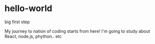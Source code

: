 # hello-world

big first step


My journey to nation of coding starts from here!
I'm going to study about React, node.js, phython.. etc 
